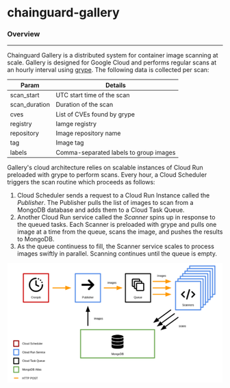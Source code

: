 # chainguard-gallery

### Overview
---
Chainguard Gallery is a distributed system for container image scanning at scale. Gallery is designed for Google Cloud and performs regular scans at an hourly interval using [grype](https://github.com/anchore/grype).
The following data is collected per scan:

| Param        | Details                     |
| --------     | -------                     |
| scan_start   | UTC start time of the scan  |
| scan_duration| Duration of the scan        |
| cves         | List of CVEs found by grype |
| registry     | Iamge registry              |
| repository   | Image repository name       |
| tag          | Image tag                   |
| labels       | Comma-separated labels to group images |

Gallery's cloud architecture relies on scalable instances of Cloud Run preloaded with grype to perform scans. Every hour, a Cloud Scheduler triggers the scan routine which proceeds as follows:

1) Cloud Scheduler sends a request to a Cloud Run Instance called the *Publisher*. The Publisher pulls the list of images to scan from a MongoDB database and adds them to a Cloud Task Queue.
2) Another Cloud Run service called the *Scanner* spins up in response to the queued tasks. Each Scanner is preloaded with grype and pulls one image at a time from the queue, scans the image, and pushes the results to MongoDB.
3) As the queue continuess to fill, the Scanner service scales to process images swiftly in parallel. Scanning continues until the queue is empty.

![Alt text](arch.png)
